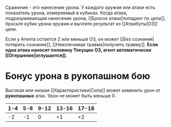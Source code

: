 Сражение - это нанесение урона. У каждого оружия или атаки есть показатель урона, измеряемый в кубиках. Когда атака, подразумевающая нанесение урона, [[Бросок атаки|попадает по цели]], бросьте кубик урона оружия и вычтите результат из [[Атрибуты|ОЗ]] цели.

Если у Агента остается 2 или меньше ОЗ, он может [[Без сознания|потерять сознание]], [[Неизлечимая травма|получить травму]]. **Если одна атака наносит половину Текущих ОЗ, агент автоматически [[Оглушение|оглушается]].**
# Бонус урона в рукопашном бою

Высокая или низкая [[Характеристики|Сила]] может изменить урон от **рукопашных** атак.
Урон не может быть меньше 0.

| 1-4 | 5-8 | 9-12 | 13-16 | 17-18 |
| --- | --- | ---- | ----- | ----- |
| -2  | -1  | 0    | +1    | +2    |

